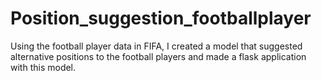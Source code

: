 # Position_suggestion_footballplayer
Using the football player data in FIFA, I created a model that suggested alternative positions to the football players and made a flask application with this model.
